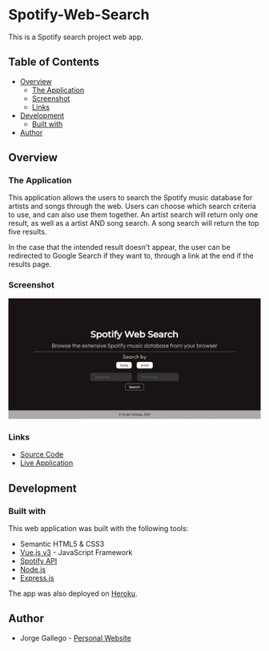 # Spotify-Web-Search

This is a Spotify search project web app.

## Table of Contents

- [Overview](#overview)
    - [The Application](#the-application)
    - [Screenshot](#screenshot)
    - [Links](#links)
- [Development](#development)
    - [Built with](#built-with)
- [Author](#author)

## Overview

### The Application

This application allows the users to search the Spotify music database for artists and songs through the web.
Users can choose which search criteria to use, and can also use them together.
An artist search will return only one result, as well as a artist AND song search.
A song search will return the top five results.

In the case that the intended result doesn't appear, the user can be redirected to Google Search if they want to, through a link at the end if the results page.

### Screenshot

![](./Initial.jpg)

### Links

- [Source Code](https://github.com/Jorge644240/Spotify-Web-Search)
- [Live Application](https://sheltered-scrubland-70708.herokuapp.com/)

## Development

### Built with

This web application was built with the following tools:

- Semantic HTML5 & CSS3
- [Vue.js v3](https://v3.vuejs.org/) - JavaScript Framework
- [Spotify API](https://developer.spotify.com/)
- [Node.js](https://nodejs.org/en/)
- [Express.js](https://expressjs.com/)

The app was also deployed on [Heroku](https://heroku.com).

## Author

- Jorge Gallego - [Personal Website](https://jorge644240.github.io/CV/)